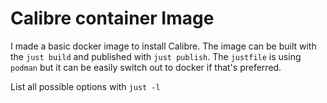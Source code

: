 # Calibre container Image

I made a basic docker image to install Calibre. The image can be built with the
`just build` and published with `just publish`. The `justfile` is using `podman`
but it can be easily switch out to docker if that's preferred.

List all possible options with `just -l` 
